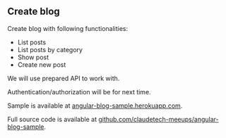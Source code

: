 ## Create blog

Create blog with following functionalities:

* List posts
* List posts by category
* Show post
* Create new post


We will use prepared API to work with.

Authentication/authorization will be for next time.

Sample is available at <a href="http://angular-blog-sample.herokuapp.com" target="_blank">angular-blog-sample.herokuapp.com</a>.

Full source code is available at <a href="https://github.com/claudetech-meeups/angular-blog-sample" target="_blank">github.com/claudetech-meeups/angular-blog-sample</a>.
